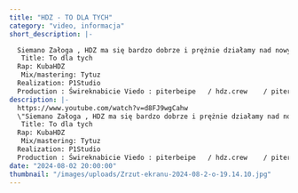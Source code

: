 ```yaml
---
title: "HDZ - TO DLA TYCH"
category: "video, informacja"
short_description: |-

  Siemano Załoga , HDZ ma się bardzo dobrze i prężnie działamy nad nowym materiałem a z reszta nie ma co owijać w bawełnę po wakacjach wyjdzie album ale więcej info wkrótce. Tymczasem łapcie do odsłuchu pierwszy utwór pt. To dla tych. POZDROO HDZ CREW
   Title: To dla tych
  Rap: KubaHDZ
   Mix/mastering: Tytuz
  Realization: P1Studio
  Production : Świreknabicie Viedo : piterbeipe   / hdz.crew    / piterbeipe    / swireknabicie    / tytuz_    / p1sinsta    / rapoland.nl
description: |-
  https://www.youtube.com/watch?v=d8FJ9wgCahw
  \"Siemano Załoga , HDZ ma się bardzo dobrze i prężnie działamy nad nowym materiałem a z reszta nie ma co owijać w bawełnę po wakacjach wyjdzie album ale więcej info wkrótce. Tymczasem łapcie do odsłuchu pierwszy utwór pt. \"To dla tych\". POZDROO HDZ CREW\"
   Title: To dla tych
  Rap: KubaHDZ
   Mix/mastering: Tytuz
  Realization: P1Studio
  Production : Świreknabicie Viedo : piterbeipe   / hdz.crew    / piterbeipe    / swireknabicie    / tytuz_    / p1sinsta    / rapoland.nl
date: "2024-08-02 20:00:00"
thumbnail: "/images/uploads/Zrzut-ekranu-2024-08-2-o-19.14.10.jpg"
---
```

